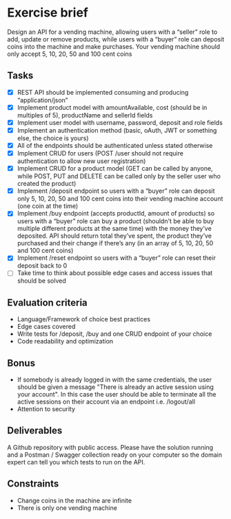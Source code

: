 # Exercise brief

Design an API for a vending machine, allowing users with a “seller” role to add, update or remove products, while users with a “buyer” role can deposit coins into the machine and make purchases. Your vending machine should only accept 5, 10, 20, 50 and 100 cent coins

## Tasks

- [x] REST API should be implemented consuming and producing “application/json”
- [x] Implement product model with amountAvailable, cost (should be in multiples of 5), productName and sellerId fields
- [x] Implement user model with username, password, deposit and role fields
- [x] Implement an authentication method (basic, oAuth, JWT or something else, the choice is yours)
- [x] All of the endpoints should be authenticated unless stated otherwise
- [x] Implement CRUD for users (POST /user should not require authentication to allow new user registration)
- [x] Implement CRUD for a product model (GET can be called by anyone, while POST, PUT and DELETE can be called only by the seller user who created the product)
- [x] Implement /deposit endpoint so users with a “buyer” role can deposit only 5, 10, 20, 50 and 100 cent coins into their vending machine account (one coin at the time)
- [x] Implement /buy endpoint (accepts productId, amount of products) so users with a “buyer” role can buy a product (shouldn't be able to buy multiple different products at the same time) with the money they’ve deposited. API should return total they’ve spent, the product they’ve purchased and their change if there’s any (in an array of 5, 10, 20, 50 and 100 cent coins)
- [x] Implement /reset endpoint so users with a “buyer” role can reset their deposit back to 0
- [ ] Take time to think about possible edge cases and access issues that should be solved

## Evaluation criteria

- Language/Framework of choice best practices
- Edge cases covered
- Write tests for /deposit, /buy and one CRUD endpoint of your choice
- Code readability and optimization

## Bonus

- If somebody is already logged in with the same credentials, the user should be given a message "There is already an active session using your account". In this case the user should be able to terminate all the active sessions on their account via an endpoint i.e. /logout/all
- Attention to security

## Deliverables

A Github repository with public access. Please have the solution running and a Postman / Swagger collection ready on your computer so the domain expert can tell you which tests to run on the API.

## Constraints

- Change coins in the machine are infinite
- There is only one vending machine